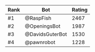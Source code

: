 Rank|Bot|Rating
---|---|---
#1|@RaspFish|2467
#2|@OpeningsBot|1987
#3|@DavidsGuterBot|1530
#4|@pawnrobot|1228
